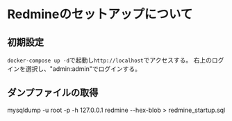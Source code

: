 # Redmineのセットアップについて

## 初期設定
`` docker-compose up -d ``で起動し``http://localhost``でアクセスする。
右上のログインを選択し、"admin:admin"でログインする。

## ダンプファイルの取得
mysqldump -u root -p -h 127.0.0.1 redmine --hex-blob > redmine_startup.sql

